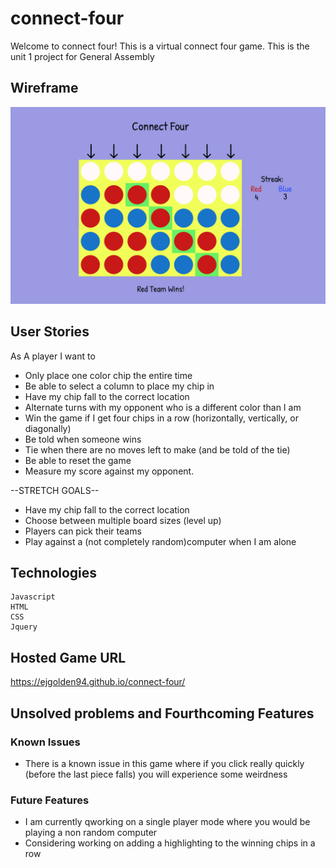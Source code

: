 # connect-four
Welcome to connect four! This is a virtual connect four game. This is the unit 1 project for General Assembly

## Wireframe 
![Wireframe](./connect_four_wireframe.png)

## User Stories
As A player I want to 

* Only place one color chip the entire time
* Be able to select a column to place my chip in 
* Have my chip fall to the correct location 
* Alternate turns with my opponent who is a different color than I am 
* Win the game if I get four chips in a row (horizontally, vertically, or diagonally)
* Be told when someone wins 
* Tie when there are no moves left to make (and be told of the tie)
* Be able to reset the game
* Measure my score against my opponent.

--STRETCH GOALS--
* Have my chip fall to the correct location 
* Choose between multiple board sizes (level up) 
* Players can pick their teams
* Play against a (not completely random)computer when I am alone 

## Technologies 
```
Javascript
HTML
CSS
Jquery
```

## Hosted Game URL 
https://ejgolden94.github.io/connect-four/

## Unsolved problems and Fourthcoming Features
### Known Issues
- There is a known issue in this game where if you click really quickly (before the last piece falls) you will experience some weirdness 

### Future Features
- I am currently qworking on a single player mode where you would be playing a non random computer 
- Considering working on adding a highlighting to the winning chips in a row